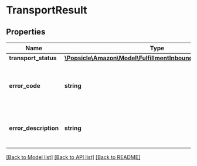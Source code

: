 # TransportResult

## Properties
Name | Type | Description | Notes
------------ | ------------- | ------------- | -------------
**transport_status** | [**\Popsicle\Amazon\Model\FulfillmentInboundV0\TransportStatus**](TransportStatus.md) |  | 
**error_code** | **string** | An error code that identifies the type of error that occured. | [optional] 
**error_description** | **string** | A message that describes the error condition. | [optional] 

[[Back to Model list]](../../README.md#documentation-for-models) [[Back to API list]](../../README.md#documentation-for-api-endpoints) [[Back to README]](../../README.md)

